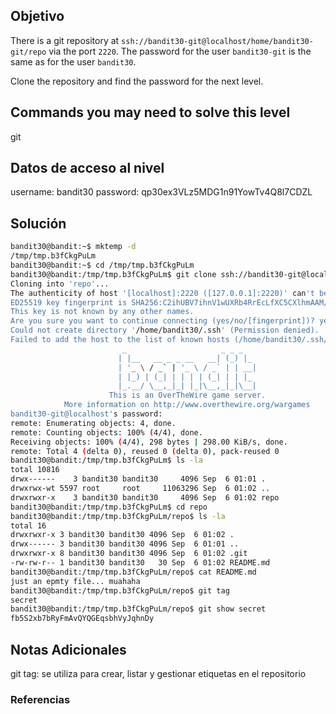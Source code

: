 ## Objetivo 

There is a git repository at `ssh://bandit30-git@localhost/home/bandit30-git/repo` via the port `2220`. The password for the user `bandit30-git` is the same as for the user `bandit30`.

Clone the repository and find the password for the next level.

## Commands you may need to solve this level

git
## Datos de acceso al nivel 

username: bandit30
password: qp30ex3VLz5MDG1n91YowTv4Q8l7CDZL
## Solución  
```bash 
bandit30@bandit:~$ mktemp -d
/tmp/tmp.b3fCkgPuLm
bandit30@bandit:~$ cd /tmp/tmp.b3fCkgPuLm
bandit30@bandit:/tmp/tmp.b3fCkgPuLm$ git clone ssh://bandit30-git@localhost:2220/home/bandit30-git/repo
Cloning into 'repo'...
The authenticity of host '[localhost]:2220 ([127.0.0.1]:2220)' can't be established.
ED25519 key fingerprint is SHA256:C2ihUBV7ihnV1wUXRb4RrEcLfXC5CXlhmAAM/urerLY.
This key is not known by any other names.
Are you sure you want to continue connecting (yes/no/[fingerprint])? yes
Could not create directory '/home/bandit30/.ssh' (Permission denied).
Failed to add the host to the list of known hosts (/home/bandit30/.ssh/known_hosts).
                         _                     _ _ _
                        | |__   __ _ _ __   __| (_) |_
                        | '_ \ / _` | '_ \ / _` | | __|
                        | |_) | (_| | | | | (_| | | |_
                        |_.__/ \__,_|_| |_|\__,_|_|\__|
                      This is an OverTheWire game server.
            More information on http://www.overthewire.org/wargames
bandit30-git@localhost's password:
remote: Enumerating objects: 4, done.
remote: Counting objects: 100% (4/4), done.
Receiving objects: 100% (4/4), 298 bytes | 298.00 KiB/s, done.
remote: Total 4 (delta 0), reused 0 (delta 0), pack-reused 0
bandit30@bandit:/tmp/tmp.b3fCkgPuLm$ ls -la
total 10816
drwx------    3 bandit30 bandit30     4096 Sep  6 01:01 .
drwxrwx-wt 5597 root     root     11063296 Sep  6 01:02 ..
drwxrwxr-x    3 bandit30 bandit30     4096 Sep  6 01:02 repo
bandit30@bandit:/tmp/tmp.b3fCkgPuLm$ cd repo
bandit30@bandit:/tmp/tmp.b3fCkgPuLm/repo$ ls -la
total 16
drwxrwxr-x 3 bandit30 bandit30 4096 Sep  6 01:02 .
drwx------ 3 bandit30 bandit30 4096 Sep  6 01:01 ..
drwxrwxr-x 8 bandit30 bandit30 4096 Sep  6 01:02 .git
-rw-rw-r-- 1 bandit30 bandit30   30 Sep  6 01:02 README.md
bandit30@bandit:/tmp/tmp.b3fCkgPuLm/repo$ cat README.md
just an epmty file... muahaha
bandit30@bandit:/tmp/tmp.b3fCkgPuLm/repo$ git tag
secret
bandit30@bandit:/tmp/tmp.b3fCkgPuLm/repo$ git show secret
fb5S2xb7bRyFmAvQYQGEqsbhVyJqhnDy

```


## Notas Adicionales 
git tag: se utiliza para crear, listar y gestionar etiquetas en el repositorio

### Referencias